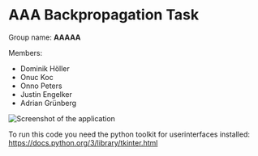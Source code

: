 # AAA Backpropagation Task

Group name: **AAAAA**

Members:
 - Dominik Höller
 - Onuc Koc
 - Onno Peters
 - Justin Engelker
 - Adrian Grünberg

![Screenshot of the application](./docs/Screenshot%202023-06-02%20at%2012.13.09.png)


To run this code you need the python toolkit for userinterfaces installed:
https://docs.python.org/3/library/tkinter.html